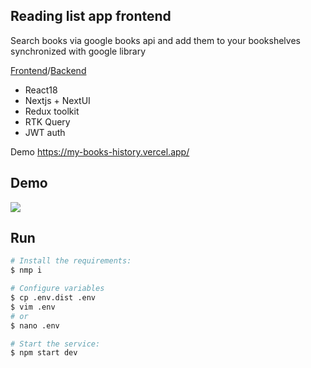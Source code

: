 ## Reading list app frontend
Search books via google books api and add them to your bookshelves synchronized with google library

[Frontend](https://github.com/netbriler/my-books-history)/[Backend](https://github.com/netbriler/my-books-history-server)

* React18
* Nextjs + NextUI
* Redux toolkit
* RTK Query
* JWT auth

Demo https://my-books-history.vercel.app/

## Demo
![](https://github.com/netbriler/my-books-history/blob/master/demo.gif)


## Run
```bash
# Install the requirements:
$ nmp i

# Configure variables
$ cp .env.dist .env
$ vim .env
# or 
$ nano .env

# Start the service:
$ npm start dev
```
